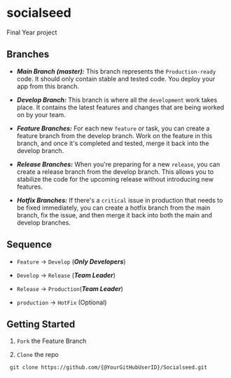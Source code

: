 # socialseed

Final Year project

## Branches

- ***Main Branch (master):*** This branch represents the `Production-ready` code. It should only contain stable and tested code. You deploy your app from this branch.

- ***Develop Branch:*** This branch is where all the `development` work takes place. It contains the latest features and changes that are being worked on by your team.

- ***Feature Branches:*** For each new `feature` or task, you can create a feature branch from the develop branch. Work on the feature in this branch, and once it's completed and tested, merge it back into the develop branch.

- ***Release Branches:*** When you're preparing for a new `release`, you can create a release branch from the develop branch. This allows you to stabilize the code for the upcoming release without introducing new features.

- ***Hotfix Branches:*** If there's a `critical` issue in production that needs to be fixed immediately, you can create a hotfix branch from the main branch, fix the issue, and then merge it back into both the main and develop branches.

## Sequence

- `Feature` -> `Develop` (***Only Developers***)
- `Develop` -> `Release` (***Team Leader***)
- `Release` -> `Production`(***Team Leader***)

- `production` -> `HotFix` (Optional)

## Getting Started

 1. `Fork` the Feature Branch

 2. `Clone` the repo
    
 ```
  git clone https://github.com/{@YourGitHubUserID}/Socialseed.git
 ```

